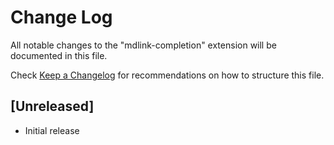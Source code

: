 # Change Log

All notable changes to the "mdlink-completion" extension will be documented in this file.

Check [Keep a Changelog](http://keepachangelog.com/) for recommendations on how to structure this file.

## [Unreleased]

- Initial release